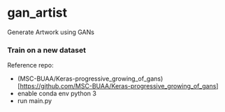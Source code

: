 # gan_artist
Generate Artwork using GANs





### Train on a new dataset
Reference repo: 
* (MSC-BUAA/Keras-progressive_growing_of_gans) [https://github.com/MSC-BUAA/Keras-progressive_growing_of_gans]
* enable conda env python 3
* run main.py
